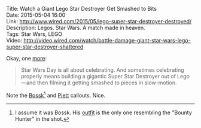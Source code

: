 Title: Watch a Giant Lego Star Destroyer Get Smashed to Bits  
Date: 2015-05-04 16:00  
Link: http://www.wired.com/2015/05/lego-super-star-destroyer-destroyed/  
Description: Legos. Star Wars. A match made in heaven.  
Tags: Star Wars, LEGO  
Video: http://video.wired.com/watch/battle-damage-giant-star-wars-lego-super-star-destroyer-shattered  

Okay, one [more][theoveranalyzed]:

> Star Wars Day is all about celebrating. And sometimes celebrating properly means building a gigantic Super Star Destroyer out of Lego—and then filming it getting smashed to pieces in slow-motion. 

Note the [Bossk][wikia][^bo] and [Piett][wikia 2] callouts. Nice. 

[^bo]: I assume it was Bossk. His [outfit][gunaxin] is the only one resembling the "Bounty Hunter" in the shot. 

[gunaxin]: http://gadgets.gunaxin.com/a-tribute-to-the-bounty-hunters-of-empire-strikes-back/56308 "Bounty hunters in Empire"
[theoveranalyzed]: /2015/5/4/mark-hamill-star-wars-screen-test "Mark Hamill's screentest"
[wikia]: http://starwars.wikia.com/wiki/Bossk "Wikipedia: Bossk"
[wikia 2]: http://starwars.wikia.com/wiki/Firmus_Piett "Wikipedia: Admiral Piett"
